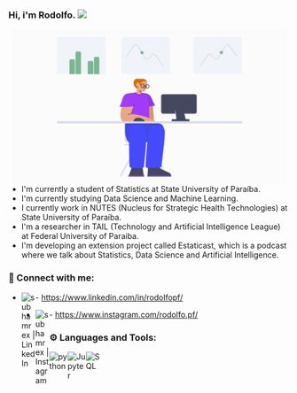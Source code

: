 ### Hi, i'm Rodolfo. <img src="https://media.giphy.com/media/hvRJCLFzcasrR4ia7z/giphy.gif" width="25px">
<img align="right" src="https://github.com/RodolfoPF/RodolfoPF/blob/main/Statician.gif" alt="Coder GIF" height="280">

<!--
**RodolfoPF/RodolfoPF** is a ✨ _special_ ✨ repository because its `README.md` (this file) appears on your GitHub profile.

Here are some ideas to get you started:

- 🔭 I’m currently working on ...
- 🌱 I’m currently learning ...
- 👯 I’m looking to collaborate on ...
- 🤔 I’m looking for help with ...
- 💬 Ask me about ...
- 📫 How to reach me: ...
- 😄 Pronouns: ...
- ⚡ Fun fact: ...
-->
- I'm currently a student of Statistics at State University of Paraíba.
- I'm currently studying Data Science and Machine Learning.
- I currently work in NUTES (Nucleus for Strategic Health Technologies) at State University of Paraíba.
- I'm a researcher in TAIL (Technology and Artificial Intelligence League) at Federal University of Paraiba.
- I'm developing an extension project called Estaticast, which is a podcast where we talk about Statistics, Data Science and Artificial Intelligence.

### 🧧 Connect with me:


- <img align="left" alt="subhamrex | LinkedIn" width="25px" src="http://pngimg.com/uploads/linkedIn/linkedIn_PNG32.png" /> - https://www.linkedin.com/in/rodolfopf/

- <img align="left" alt="subhamrex | Instagram" width="25px" src="http://pngimg.com/uploads/instagram/instagram_PNG11.png" /> - https://www.instagram.com/rodolfo.pf/


### ⚙ Languages and Tools:

<img align="left" alt="python" width="33px" src="https://i.imgur.com/gixjL0a.png" />
<img align="left" alt="Jupyter" width="33px" src="https://i.imgur.com/f5M1VWO.png" />
<img align="left" alt="SQL" width="33px" src="https://camo.githubusercontent.com/b65f9026a0274fb351e57ed757a7c01e2538734b2278c067b5d6ca4650a6e4ce/68747470733a2f2f6c6162732e6d7973716c2e636f6d2f636f6d6d6f6e2f6c6f676f732f6d7973716c2d6c6f676f2e737667" />
